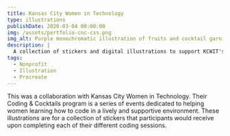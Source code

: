 ```yaml
---
title: Kansas City Women in Technology
type: illustrations
publishDate: 2020-03-04 00:00:00
img: /assets/portfolio-cnc-css.png
img_alt: Purple monochromatic illustration of fruits and cocktail garnish items.
description: |
  A collection of stickers and digital illustrations to support KCWIT's Coding & Cocktails program.
tags:
  - Nonprofit
  - Illustration
  - Procreate
---
```


This was a collaboration with Kansas City Women in Technology. Their Coding & Cocktails program is a series of events dedicated to helping women learning how to code in a lively and supportive environment. These illustrations are for a collection of stickers that participants would receive upon completing each of their different coding sessions.
